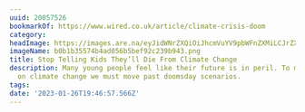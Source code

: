 ```yaml
---
uuid: 20057526
bookmarkOf: https://www.wired.co.uk/article/climate-crisis-doom
category:
headImage: https://images.are.na/eyJidWNrZXQiOiJhcmVuYV9pbWFnZXMiLCJrZXkiOiIyMDA1NzUyNi9vcmlnaW5hbF9iMGIxYjM1NTc0YjRhZDA1NmI1YmVmOTJjMjM5Yjk0My5wbmciLCJlZGl0cyI6eyJyZXNpemUiOnsid2lkdGgiOjEyMDAsImhlaWdodCI6MTIwMCwiZml0IjoiaW5zaWRlIiwid2l0aG91dEVubGFyZ2VtZW50Ijp0cnVlfSwid2VicCI6eyJxdWFsaXR5Ijo5MH0sImpwZWciOnsicXVhbGl0eSI6OTB9LCJyb3RhdGUiOm51bGx9fQ==?bc=0
imageName: b0b1b35574b4ad056b5bef92c239b943.png
title: Stop Telling Kids They’ll Die From Climate Change
description: Many young people feel like their future is in peril. To make progress
  on climate change we must move past doomsday scenarios.
tags:
date: '2023-01-26T19:46:57.566Z'
---
```

